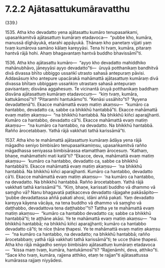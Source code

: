 

# 7.2.2 Ajātasattukumāravatthu




(339.)

1535\. Atha kho devadatto yena ajātasattu kumāro tenupasaṅkami, upasaṅkamitvā ajātasattuṃ kumāraṃ etadavoca—  “pubbe kho, kumāra, manussā dīghāyukā, etarahi appāyukā. Ṭhānaṃ kho panetaṃ vijjati yaṃ tvaṃ kumārova samāno kālaṃ kareyyāsi. Tena hi tvaṃ, kumāra, pitaraṃ hantvā rājā hohi. Ahaṃ bhagavantaṃ hantvā buddho bhavissāmī”ti.

1536\. Atha kho ajātasattu kumāro—  “ayyo kho devadatto mahiddhiko mahānubhāvo, jāneyyāsi ayyo devadatto”ti—  ūruyā potthanikaṃ bandhitvā divā divassa bhīto ubbiggo ussaṅkī utrasto sahasā antepuraṃ pāvisi. Addasāsuṃ kho antepure upacārakā mahāmattā ajātasattuṃ kumāraṃ divā divassa bhītaṃ ubbiggaṃ ussaṅkiṃ utrastaṃ sahasā antepuraṃ pavisantaṃ; disvāna aggahesuṃ. Te vicinantā ūruyā potthanikaṃ baddhaṃ disvāna ajātasattuṃ kumāraṃ etadavocuṃ—  “kiṃ tvaṃ, kumāra, kattukāmosī”ti? “Pitaramhi hantukāmo”ti. “Kenāsi ussāhito”ti? “Ayyena devadattenā”ti. Ekacce mahāmattā evaṃ matiṃ akaṃsu—  “kumāro ca hantabbo, devadatto ca, sabbe ca bhikkhū hantabbā”ti. Ekacce mahāmattā evaṃ matiṃ akaṃsu—  “na bhikkhū hantabbā. Na bhikkhū kiñci aparajjhanti. Kumāro ca hantabbo, devadatto cā”ti. Ekacce mahāmattā evaṃ matiṃ akaṃsu—  “na kumāro ca hantabbo, na devadatto. Na bhikkhū hantabbā. Rañño ārocetabbaṃ. Yathā rājā vakkhati tathā karissāmā”ti.

1537\. Atha kho te mahāmattā ajātasattuṃ kumāraṃ ādāya yena rājā māgadho seniyo bimbisāro tenupasaṅkamiṃsu, upasaṅkamitvā rañño māgadhassa seniyassa bimbisārassa etamatthaṃ ārocesuṃ. “Kathaṃ, bhaṇe, mahāmattehi mati katā”ti? “Ekacce, deva, mahāmattā evaṃ matiṃ akaṃsu—  ‘kumāro ca hantabbo, devadatto ca, sabbe ca bhikkhū hantabbā’ti. Ekacce mahāmattā evaṃ matiṃ akaṃsu—  ‘na bhikkhū hantabbā. Na bhikkhū kiñci aparajjhanti. Kumāro ca hantabbo, devadatto cā’ti. Ekacce mahāmattā evaṃ matiṃ akaṃsu—  ‘na kumāro ca hantabbo, na devadatto. Na bhikkhū hantabbā. Rañño ārocetabbaṃ. Yathā rājā vakkhati tathā karissāmā’”ti. “Kiṃ, bhaṇe, karissati buddho vā dhammo vā saṃgho vā? Nanu bhagavatā paṭikacceva devadatto rājagahe pakāsāpito—  ‘pubbe devadattassa aññā pakati ahosi, idāni aññā pakati. Yaṃ devadatto kareyya kāyena vācāya, na tena buddho vā dhammo vā saṃgho vā daṭṭhabbo, devadattova tena daṭṭhabbo’”ti? Tattha ye te mahāmattā evaṃ matiṃ akaṃsu—  “kumāro ca hantabbo devadatto ca; sabbe ca bhikkhū hantabbā”ti; te aṭṭhāne akāsi. Ye te mahāmattā evaṃ matiṃ akaṃsu—  “na bhikkhū hantabbā; na bhikkhū kiñci aparajjhanti; kumāro ca hantabbo devadatto cā”ti; te nīce ṭhāne ṭhapesi. Ye te mahāmattā evaṃ matiṃ akaṃsu—  “na kumāro ca hantabbo, na devadatto; na bhikkhū hantabbā; rañño ārocetabbaṃ; yathā rājā vakkhati tathā karissāmā”ti; te ucce ṭhāne ṭhapesi. Atha kho rājā māgadho seniyo bimbisāro ajātasattuṃ kumāraṃ etadavoca—  “kissa maṃ tvaṃ, kumāra, hantukāmosī”ti? “Rajjenāmhi, deva, atthiko”ti. “Sace kho tvaṃ, kumāra, rajjena atthiko, etaṃ te rajjan”ti ajātasattussa kumārassa rajjaṃ niyyādesi.



